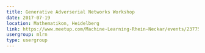 ```yaml
---
title: Generative Adverserial Networks Workshop
date: 2017-07-19
location: Mathematikon, Heidelberg
link: https://www.meetup.com/Machine-Learning-Rhein-Neckar/events/237759332/
usergroup: mlrn
type: usergroup
---
```

